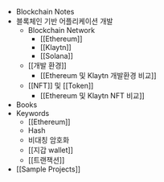 - Blockchain Notes
- 블록체인 기반 어플리케이션 개발
	- Blockchain Network
		- [[Ethereum]]
		- [[Klaytn]]
		- [[Solana]]
	- [[개발 환경]]
		- [[Ethereum 및 Klaytn 개발환경 비교]]
	- [[NFT]] 및 [[Token]]
		- [[Ethereum 및 Klaytn NFT 비교]]
- Books
- Keywords
	- [[Ethereum]]
	- Hash
	- 비대칭 암호화
	- [[지갑 wallet]]
	- [[트랜잭션]]
- [[Sample Projects]]
